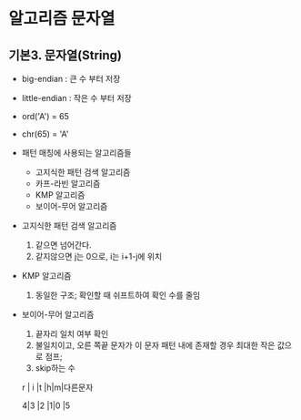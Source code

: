 # 알고리즘 문자열

## 기본3. 문자열(String)

* big-endian : 큰 수 부터 저장
* little-endian : 작은 수 부터 저장



* ord('A') = 65
* chr(65) = 'A'



* 패턴 매칭에 사용되는 알고리즘들
  * 고지식한 패턴 검색 알고리즘
  * 카프-라빈 알고리즘
  * KMP  알고리즘
  * 보이어-무어 알고리즘



* 고지식한 패턴 검색 알고리즘
  1. 같으면 넘어간다.
  2. 같지않으면 j는 0으로, i는 i+1-j에 위치

* KMP 알고리즘

  1. 동일한 구조; 확인할 때 쉬프트하여 확인 수를 줄임

* 보이어-무어 알고리즘

  1. 끝자리 일치 여부 확인
  2. 불일치이고, 오른 쪽끝 문자가 이 문자 패턴 내에 존재할 경우 최대한 작은 값으로 점프;
  3. skip하는 수

  r | i |t |h|m|다른문자

  4|3 |2 |1|0 |5

